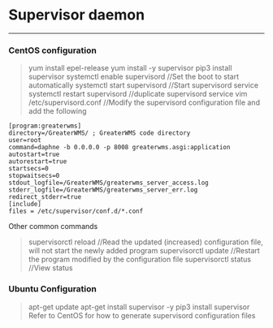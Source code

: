 # Supervisor daemon

---

### CentOS configuration

> yum install epel-release
> yum install -y supervisor
> pip3 install supervisor
> systemctl enable supervisord //Set the boot to start automatically
> systemctl start supervisord //Start supervisord service
> systemctl restart supervisord //duplicate supervisord service
> vim /etc/supervisord.conf //Modify the supervisord configuration file and add the following

```shell
[program:greaterwms]
directory=/GreaterWMS/ ; GreaterWMS code directory
user=root
command=daphne -b 0.0.0.0 -p 8008 greaterwms.asgi:application
autostart=true
autorestart=true
startsecs=0
stopwaitsecs=0
stdout_logfile=/GreaterWMS/greaterwms_server_access.log
stderr_logfile=/GreaterWMS/greaterwms_server_err.log
redirect_stderr=true
[include]
files = /etc/supervisor/conf.d/*.conf
````

Other common commands

>supervisorctl reload //Read the updated (increased) configuration file, will not start the newly added program
>supervisorctl update //Restart the program modified by the configuration file
>supervisorctl status //View status

### Ubuntu Configuration

> apt-get update
> apt-get install supervisor -y
> pip3 install supervisor
> Refer to CentOS for how to generate supervisord configuration files